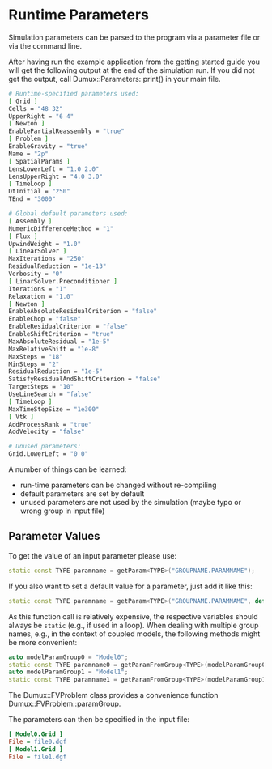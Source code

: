 # Runtime Parameters

Simulation parameters can be parsed to the program via a parameter file or via the command line.

After having run the example application from the getting started guide you will get the following output at the end of the simulation run. If you did not get the output, call Dumux::Parameters::print() in your main file.

```bash
# Runtime-specified parameters used:
[ Grid ]
Cells = "48 32"
UpperRight = "6 4"
[ Newton ]
EnablePartialReassembly = "true"
[ Problem ]
EnableGravity = "true"
Name = "2p"
[ SpatialParams ]
LensLowerLeft = "1.0 2.0"
LensUpperRight = "4.0 3.0"
[ TimeLoop ]
DtInitial = "250"
TEnd = "3000"

# Global default parameters used:
[ Assembly ]
NumericDifferenceMethod = "1"
[ Flux ]
UpwindWeight = "1.0"
[ LinearSolver ]
MaxIterations = "250"
ResidualReduction = "1e-13"
Verbosity = "0"
[ LinarSolver.Preconditioner ]
Iterations = "1"
Relaxation = "1.0"
[ Newton ]
EnableAbsoluteResidualCriterion = "false"
EnableChop = "false"
EnableResidualCriterion = "false"
EnableShiftCriterion = "true"
MaxAbsoluteResidual = "1e-5"
MaxRelativeShift = "1e-8"
MaxSteps = "18"
MinSteps = "2"
ResidualReduction = "1e-5"
SatisfyResidualAndShiftCriterion = "false"
TargetSteps = "10"
UseLineSearch = "false"
[ TimeLoop ]
MaxTimeStepSize = "1e300"
[ Vtk ]
AddProcessRank = "true"
AddVelocity = "false"

# Unused parameters:
Grid.LowerLeft = "0 0"
```

A number of things can be learned:

* run-time parameters can be changed without re-compiling
* default parameters are set by default
* unused parameters are not used by the simulation (maybe typo or wrong group in input file)

## Parameter Values
To get the value of an input parameter please use:

```c++
static const TYPE paramname = getParam<TYPE>("GROUPNAME.PARAMNAME");
```

If you also want to set a default value for a parameter, just add it like this:

```c++
static const TYPE paramname = getParam<TYPE>("GROUPNAME.PARAMNAME", default);
```

As this function call is relatively expensive, the respective variables should always be `static` (e.g., if used in a loop). When dealing with multiple group names, e.g., in the context of coupled models, the following methods might be more convenient:

```c++
auto modelParamGroup0 = "Model0";
static const TYPE paramname0 = getParamFromGroup<TYPE>(modelParamGroup0, "GROUPNAME.PARAMNAME");
auto modelParamGroup1 = "Model1";
static const TYPE paramname1 = getParamFromGroup<TYPE>(modelParamGroup1, "GROUPNAME.PARAMNAME");
```

The Dumux::FVProblem class provides a convenience function Dumux::FVProblem::paramGroup.

The parameters can then be specified in the input file:

```ini
[ Model0.Grid ]
File = file0.dgf
[ Model1.Grid ]
File = file1.dgf
```
